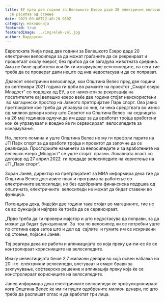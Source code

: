 ```yaml
---
title: ЕУ пред две години за Велешкото Езеро даде 20 електрични велосипеди, ама
  се расипаа од стоење
date: 2023-09-06T12:40:26.960Z
category: македонија
featured: true
featuredImage: ../img/elek-vel.jpg
author: Вардарски
---
```

<!--StartFragment-->

Европската Унија пред две години за Велешкото Езеро даде 20 електрични велосипеди за да можат граѓаните да се рекреираат и прошетаат околу езерот, без притоа да се загадува животната средина. Ама не биле вработени кои би ги изнајмувале велосипедите, па сега тие треба да се проверат дали нешто од нив недостасува и да се поправат.



<!--EndFragment--><!--StartFragment-->

Дваесет електрични велосипеди, кои Општина Велес пред две години во септември 2021 година ги доби во рамките на проектот „Смарт езеро Младост“ со подршка од ЕУ, а се наменети за рекреација на посетителите кај велешко езеро веќе две години стојат неискористени  во магацински простор на Јавното претпријатие Парк спорт. Ова јавно претпријатие кое треба да управува со нив, ги чека средствата во износ од милион денари колку што Советот на Општина Велес  на седницата на 26 мај годинава одлучи да им даде за да вработат тројца вработени кои ќе управуваат и воедно ќе ги сервисираат  велосипедите за изнајмување.

Но, летото помина и уште Општина Велес не му ги префрли парите на ЈП Парк спорт за да вработи тројца и проектот да започне да се реализира. Просториите наменети за велосипедите и за вработените на велешко езеро „Младост“ се уште стојат  празни. Локалната власт со договор од 27 април 2022  ги предаде велосипедите на користење на ЈП „Парк спорт“.

Зоран Јанев, директор на претрпијатиет за МИА информира дека тие до Општина Велес доставиле план и програма за работење со електричните велосипеди, но без одобрената финансиска подршка од општината, електричните  велосипеди не можат да бидат ставени во функција.

Потенцира дека, бидејќи две години така стојат во магацините, тие не се во функција и најпрво ќе треба да се сервисираат.

„Прво треба да ги провери мајстор и што недостасува да поправи, за да можат да бидат функционали. За  тоа по велосипед ни се потребни уште по стотина евра затоа што и дел од  сајлите  и гумите им се искривени од стоење, појасни Јанев.

Тој реагира дека не работи и апликацијата со која преку џи-пи-ес ќе се контролираат кориснииците на велосипедите.

Инаку инвестицијата беше 2,7 милиони денари во која освен набавка на 20 –те  електрични велосипеди, влегуваат и смарт брави за заклучување, софтверско решение и апликација преку која ќе се констролираат корисниците на велосипедите.

Јанев информира дека електричните велосипеди ќе профункционираат кога Општина Велес ќе им ги пушти одобрените милион денари, по што треба да распишат оглас и да вработат три лица.

<!--EndFragment-->